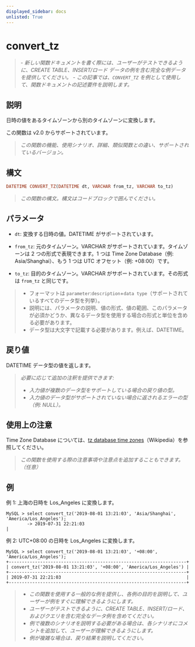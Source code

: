 ```yaml
---
displayed_sidebar: docs
unlisted: True
---
```


# convert_tz

> *- 新しい関数ドキュメントを書く際には、ユーザーがテストできるように、CREATE TABLE、INSERT/ロード データの例を含む完全な例データを提供してください。*
> *- この記事では、`CONVERT_TZ` を例として使用して、関数ドキュメントの記述要件を説明します。*

## 説明

日時の値をあるタイムゾーンから別のタイムゾーンに変換します。

この関数は v2.0 からサポートされています。

> *この関数の機能、使用シナリオ、詳細、類似関数との違い、サポートされているバージョン。*

## 構文

```Haskell
DATETIME CONVERT_TZ(DATETIME dt, VARCHAR from_tz, VARCHAR to_tz)
```

> *この関数の構文。構文はコードブロックで囲んでください。*

## パラメータ

- `dt`: 変換する日時の値。DATETIME がサポートされています。

- `from_tz`: 元のタイムゾーン。VARCHAR がサポートされています。タイムゾーンは 2 つの形式で表現できます。1 つは Time Zone Database（例: Asia/Shanghai）、もう 1 つは UTC オフセット（例: +08:00）です。

- `to_tz`: 目的のタイムゾーン。VARCHAR がサポートされています。その形式は `from_tz` と同じです。

> - フォーマットは `parameter`:`description`+`data type`（サポートされているすべてのデータ型を列挙）。
> - 説明には、パラメータの説明、値の形式、値の範囲、このパラメータが必須かどうか、異なるデータ型を使用する場合の形式と単位を含める必要があります。
> - データ型は大文字で記載する必要があります。例えば、DATETIME。

## 戻り値

DATETIME データ型の値を返します。

> *必要に応じて追加の注釈を提供できます:*
>
> - *入力値が複数のデータ型をサポートしている場合の戻り値の型。*
> - *入力値のデータ型がサポートされていない場合に返されるエラーの型（例: NULL）。*

## 使用上の注意

Time Zone Database については、[tz database time zones](https://en.wikipedia.org/wiki/List_of_tz_database_time_zones)（Wikipedia）を参照してください。

> *この関数を使用する際の注意事項や注意点を追加することもできます。（任意）*

## 例

例 1: 上海の日時を Los_Angeles に変換します。

```plaintext
MySQL > select convert_tz('2019-08-01 13:21:03', 'Asia/Shanghai', 'America/Los_Angeles');
        -> 2019-07-31 22:21:03                                                       |
```

例 2: UTC+08:00 の日時を Los_Angeles に変換します。

```plaintext
MySQL > select convert_tz('2019-08-01 13:21:03', '+08:00', 'America/Los_Angeles');
+--------------------------------------------------------------------+
| convert_tz('2019-08-01 13:21:03', '+08:00', 'America/Los_Angeles') |
+--------------------------------------------------------------------+
| 2019-07-31 22:21:03                                                |
+--------------------------------------------------------------------+
```

> - *この関数を使用する一般的な例を提供し、各例の目的を説明して、ユーザーが例をすぐに理解できるようにします。*
> - *ユーザーがテストできるように、CREATE TABLE、INSERT/ロード、およびクエリを含む完全なデータ例を含めてください。*
> - *例で複数のシナリオを説明する必要がある場合は、各シナリオにコメントを追加して、ユーザーが理解できるようにします。*
> - *例が複雑な場合は、戻り結果を説明してください。*